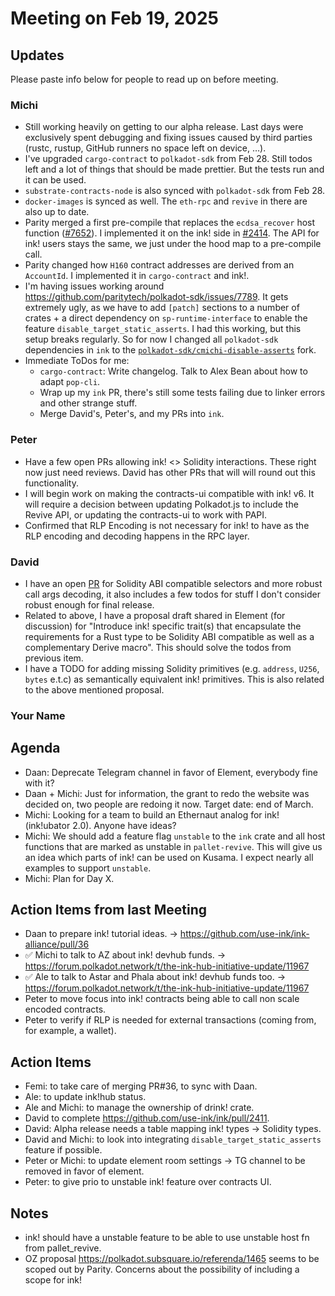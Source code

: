 # Meeting on Feb 19, 2025

## Updates

Please paste info below for people to read up on before meeting.

### Michi
- Still working heavily on getting to our alpha release. Last days were exclusively spent debugging and fixing issues caused by third parties (rustc, rustup, GitHub runners no space left on device, …).
- I've upgraded `cargo-contract` to `polkadot-sdk` from Feb 28. Still todos left and a lot of things that should be made prettier. But the tests run and it can be used.
- `substrate-contracts-node` is also synced with `polkadot-sdk` from Feb 28.
- `docker-images` is synced as well. The `eth-rpc` and `revive` in there are also up to date.
- Parity merged a first pre-compile that replaces the `ecdsa_recover` host function ([#7652](https://github.com/paritytech/polkadot-sdk/pull/7652)). I implemented it on the ink! side in [#2414](https://github.com/use-ink/ink/pull/2414). The API for ink! users stays the same, we just under the hood map to a pre-compile call.
- Parity changed how `H160` contract addresses are derived from an `AccountId`. I implemented it in `cargo-contract` and ink!.
- I'm having issues working around https://github.com/paritytech/polkadot-sdk/issues/7789. It gets extremely ugly, as we have to add `[patch]` sections to a number of crates + a direct dependency on `sp-runtime-interface` to enable the feature `disable_target_static_asserts`. I had this working, but this setup breaks regularly. So for now I changed all `polkadot-sdk` dependencies in `ink` to the [`polkadot-sdk/cmichi-disable-asserts`](https://github.com/use-ink/polkadot-sdk/tree/cmichi-disable-asserts) fork.
- Immediate ToDos for me:
  - `cargo-contract`: Write changelog. Talk to Alex Bean about how to adapt `pop-cli`.
  - Wrap up my `ink` PR, there's still some tests failing due to linker errors and other strange stuff.
  - Merge David's, Peter's, and my PRs into `ink`.

### Peter
- Have a few open PRs allowing ink! <> Solidity interactions. These right now just need reviews. David has other PRs that will will round out this functionality.
- I will begin work on making the contracts-ui compatible with ink! v6. It will require a decision between updating Polkadot.js to include the Revive API, or updating the contracts-ui to work with PAPI.
- Confirmed that RLP Encoding is not necessary for ink! to have as the RLP encoding and decoding happens in the RPC layer.

### David
- I have an open [PR](https://github.com/use-ink/ink/pull/2411) for Solidity ABI compatible selectors and more robust call args decoding, it also includes a few todos for stuff I don't consider robust enough for final release.
- Related to above, I have a proposal draft shared in Element (for discussion) for "Introduce ink! specific trait(s) that encapsulate the requirements for a Rust type to be Solidity ABI compatible as well as a complementary Derive macro". This should solve the todos from previous item.
- I have a TODO for adding missing Solidity primitives (e.g. `address`, `U256`, `bytes` e.t.c) as semantically equivalent ink! primitives. This is also related to the above mentioned proposal.

### Your Name

## Agenda
- Daan: Deprecate Telegram channel in favor of Element, everybody fine with it?
- Daan + Michi: Just for information, the grant to redo the website was decided on, two people are redoing it now. Target date: end of March.
- Michi: Looking for a team to build an Ethernaut analog for ink! (ink!ubator 2.0). Anyone have ideas?
- Michi: We should add a feature flag `unstable` to the `ink` crate and all host functions that are marked as unstable in `pallet-revive`. This will give us an idea which parts of ink! can be used on Kusama. I expect nearly all examples to support `unstable`.
- Michi: Plan for Day X.

## Action Items from last Meeting
- Daan to prepare ink! tutorial ideas. -> https://github.com/use-ink/ink-alliance/pull/36
- ✅ Michi to talk to AZ about ink! devhub funds. -> https://forum.polkadot.network/t/the-ink-hub-initiative-update/11967
- ✅ Ale to talk to Astar and Phala about ink! devhub funds too. -> https://forum.polkadot.network/t/the-ink-hub-initiative-update/11967
- Peter to move focus into ink! contracts being able to call non scale encoded contracts.
- Peter to verify if RLP is needed for external transactions (coming from, for example, a wallet).

## Action Items

- Femi: to take care of merging PR#36, to sync with Daan.
- Ale: to update ink!hub status.
- Ale and Michi: to manage the ownership of drink! crate.
- David to complete https://github.com/use-ink/ink/pull/2411.
- David: Alpha release needs a table mapping ink! types -> Solidity types.
- David and Michi: to look into integrating `disable_target_static_asserts` feature if possible.
- Peter or Michi: to update element room settings -> TG channel to be removed in favor of element.
- Peter: to give prio to unstable ink! feature over contracts UI.

## Notes
- ink! should have a unstable feature to be able to use unstable host fn from pallet_revive.
- OZ proposal https://polkadot.subsquare.io/referenda/1465 seems to be scoped out by Parity. Concerns about the possibility of including a scope for ink!
